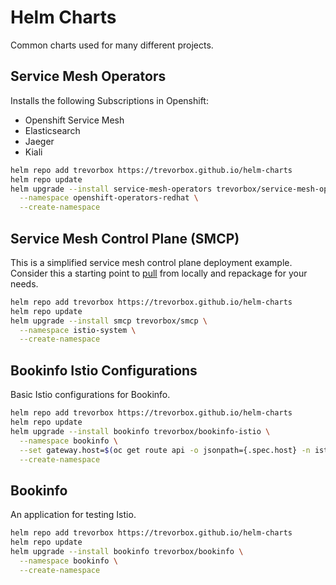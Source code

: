 # Helm Charts

Common charts used for many different projects.

## Service Mesh Operators

Installs the following Subscriptions in Openshift:

* Openshift Service Mesh
* Elasticsearch
* Jaeger
* Kiali

```sh
helm repo add trevorbox https://trevorbox.github.io/helm-charts
helm repo update
helm upgrade --install service-mesh-operators trevorbox/service-mesh-operators \
  --namespace openshift-operators-redhat \
  --create-namespace
```

## Service Mesh Control Plane (SMCP)

This is a simplified service mesh control plane deployment example. Consider this a starting point to [pull](https://helm.sh/docs/helm/helm_pull/) from locally and repackage for your needs.

```sh
helm repo add trevorbox https://trevorbox.github.io/helm-charts
helm repo update
helm upgrade --install smcp trevorbox/smcp \
  --namespace istio-system \
  --create-namespace
```

## Bookinfo Istio Configurations

Basic Istio configurations for Bookinfo.

```sh
helm repo add trevorbox https://trevorbox.github.io/helm-charts
helm repo update
helm upgrade --install bookinfo trevorbox/bookinfo-istio \
  --namespace bookinfo \
  --set gateway.host=$(oc get route api -o jsonpath={.spec.host} -n istio-system) \
  --create-namespace
```

## Bookinfo

An application for testing Istio.

```sh
helm repo add trevorbox https://trevorbox.github.io/helm-charts
helm repo update
helm upgrade --install bookinfo trevorbox/bookinfo \
  --namespace bookinfo \
  --create-namespace
```
